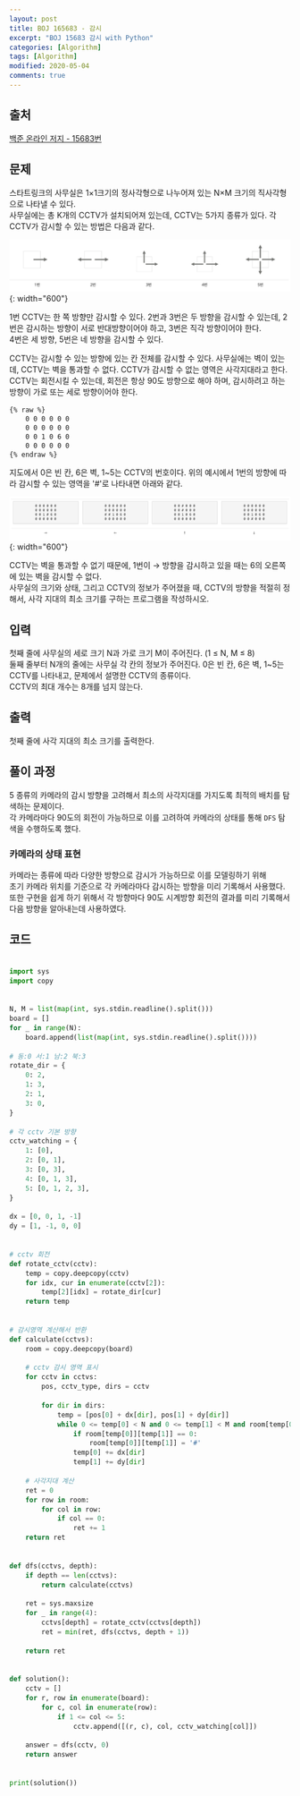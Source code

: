 ```yaml
---
layout: post
title: BOJ 165683 - 감시
excerpt: "BOJ 15683 감시 with Python"
categories: [Algorithm]
tags: [Algorithm]
modified: 2020-05-04
comments: true
---
```


## 출처
[백준 온라인 저지 - 15683번](https://www.acmicpc.net/problem/15683)


## 문제
스타트링크의 사무실은 1×1크기의 정사각형으로 나누어져 있는 N×M 크기의 직사각형으로 나타낼 수 있다. <br>
사무실에는 총 K개의 CCTV가 설치되어져 있는데, CCTV는 5가지 종류가 있다. 각 CCTV가 감시할 수 있는 방법은 다음과 같다.

![이미지](/img/boj/boj-15683-1.png){: width="600"}

1번 CCTV는 한 쪽 방향만 감시할 수 있다. 2번과 3번은 두 방향을 감시할 수 있는데, 2번은 감시하는 방향이 서로 반대방향이어야 하고, 3번은 직각 방향이어야 한다. <br>
4번은 세 방향, 5번은 네 방향을 감시할 수 있다. <br>

CCTV는 감시할 수 있는 방향에 있는 칸 전체를 감시할 수 있다. 사무실에는 벽이 있는데, CCTV는 벽을 통과할 수 없다. CCTV가 감시할 수 없는 영역은 사각지대라고 한다. <br>
CCTV는 회전시킬 수 있는데, 회전은 항상 90도 방향으로 해야 하며, 감시하려고 하는 방향이 가로 또는 세로 방향이어야 한다. <br>

    {% raw %}
        0 0 0 0 0 0
        0 0 0 0 0 0
        0 0 1 0 6 0
        0 0 0 0 0 0
    {% endraw %}

지도에서 0은 빈 칸, 6은 벽, 1~5는 CCTV의 번호이다. 위의 예시에서 1번의 방향에 따라 감시할 수 있는 영역을 '#'로 나타내면 아래와 같다. <br>

![이미지](/img/boj/boj-15683-2.png){: width="600"}

CCTV는 벽을 통과할 수 없기 때문에, 1번이 → 방향을 감시하고 있을 때는 6의 오른쪽에 있는 벽을 감시할 수 없다. <br>
사무실의 크기와 상태, 그리고 CCTV의 정보가 주어졌을 때, CCTV의 방향을 적절히 정해서, 사각 지대의 최소 크기를 구하는 프로그램을 작성하시오.

## 입력
첫째 줄에 사무실의 세로 크기 N과 가로 크기 M이 주어진다. (1 ≤ N, M ≤ 8) <br>
둘째 줄부터 N개의 줄에는 사무실 각 칸의 정보가 주어진다. 0은 빈 칸, 6은 벽, 1~5는 CCTV를 나타내고, 문제에서 설명한 CCTV의 종류이다. <br>
CCTV의 최대 개수는 8개를 넘지 않는다. <br>

## 출력
첫째 줄에 사각 지대의 최소 크기를 출력한다.

## 풀이 과정
5 종류의 카메라의 감시 방향을 고려해서 최소의 사각지대를 가지도록 최적의 배치를 탐색하는 문제이다. <br>
각 카메라마다 90도의 회전이 가능하므로 이를 고려하여 카메라의 상태를 통해 `DFS` 탐색을 수행하도록 했다. <br>

### 카메라의 상태 표현
카메라는 종류에 따라 다양한 방향으로 감시가 가능하므로 이를 모델링하기 위해 <br>
초기 카메라 위치를 기준으로 각 카메라마다 감시하는 방향을 미리 기록해서 사용했다. <br>
또한 구현을 쉽게 하기 위해서 각 방향마다 90도 시계방향 회전의 결과를 미리 기록해서 다음 방향을 알아내는데 사용하였다. <br>

## 코드
~~~ python

import sys
import copy


N, M = list(map(int, sys.stdin.readline().split()))
board = []
for _ in range(N):
    board.append(list(map(int, sys.stdin.readline().split())))

# 동:0 서:1 남:2 북:3
rotate_dir = {
    0: 2,
    1: 3,
    2: 1,
    3: 0,
}

# 각 cctv 기본 방향
cctv_watching = {
    1: [0],
    2: [0, 1],
    3: [0, 3],
    4: [0, 1, 3],
    5: [0, 1, 2, 3],
}

dx = [0, 0, 1, -1]
dy = [1, -1, 0, 0]


# cctv 회전
def rotate_cctv(cctv):
    temp = copy.deepcopy(cctv)
    for idx, cur in enumerate(cctv[2]):
        temp[2][idx] = rotate_dir[cur]
    return temp


# 감시영역 계산해서 반환
def calculate(cctvs):
    room = copy.deepcopy(board)

    # cctv 감시 영역 표시
    for cctv in cctvs:
        pos, cctv_type, dirs = cctv

        for dir in dirs:
            temp = [pos[0] + dx[dir], pos[1] + dy[dir]]
            while 0 <= temp[0] < N and 0 <= temp[1] < M and room[temp[0]][temp[1]] != 6:
                if room[temp[0]][temp[1]] == 0:
                    room[temp[0]][temp[1]] = '#'
                temp[0] += dx[dir]
                temp[1] += dy[dir]

    # 사각지대 계산
    ret = 0
    for row in room:
        for col in row:
            if col == 0:
                ret += 1
    return ret


def dfs(cctvs, depth):
    if depth == len(cctvs):
        return calculate(cctvs)

    ret = sys.maxsize
    for _ in range(4):
        cctvs[depth] = rotate_cctv(cctvs[depth])
        ret = min(ret, dfs(cctvs, depth + 1))

    return ret


def solution():
    cctv = []
    for r, row in enumerate(board):
        for c, col in enumerate(row):
            if 1 <= col <= 5:
                cctv.append([(r, c), col, cctv_watching[col]])

    answer = dfs(cctv, 0)
    return answer


print(solution())

~~~

